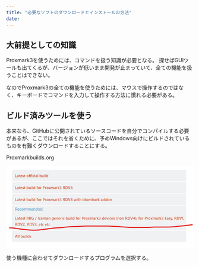 ```yaml
---
title: "必要なソフトのダウンロードとインストールの方法"
date:
---
```


## 大前提としての知識
Proxmark3を使うためには、コマンドを扱う知識が必要となる。
探せばGUIツールも出てくるが、バージョンが低いまま開発が止まっていて、全ての機能を扱うことはできない。

なのでProxmark3の全ての機能を使うためには、マウスで操作するのではなく、キーボードでコマンドを入力して操作する方法に慣れる必要がある。

## ビルド済みツールを使う
本来なら、GitHubに公開されているソースコードを自分でコンパイルする必要があるが、ここではそれを省くために、予めWindows向けにビルドされているものを有難くダウンロードすることにする。

<a href="https://www.proxmarkbuilds.org/" style="text-decoration: none;"><div class="link-box"><div class="img-box"><div style="background-image: url('');"></div></div><div class="text-box"><p class="title">Proxmarkbuilds.org</p><p class="description"></p></div></div></a>

![image](%E5%BF%85%E8%A6%81%E3%81%AA%E3%82%BD%E3%83%95%E3%83%88%E3%81%AE%E3%83%80%E3%82%A6%E3%83%B3%E3%83%AD%E3%83%BC%E3%83%89%E3%81%A8%E3%82%A4%E3%83%B3%E3%82%B9%E3%83%88%E3%83%BC%E3%83%AB%E6%96%B9%E6%B3%95/download.png)

使う機種に合わせてダウンロードするプログラムを選択する。

